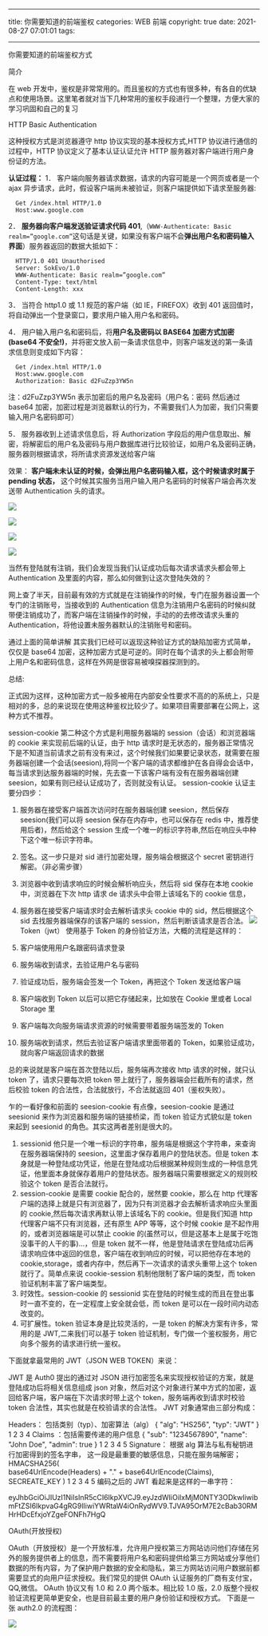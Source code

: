<!--
 * @Author: wangyuan
 * @Date: 2021-08-27 07:01:01
 * @LastEditTime: 2021-08-27 07:20:26
 * @LastEditors: wangyuan
 * @Description:
-->

---

title: 你需要知道的前端鉴权
categories: WEB 前端
copyright: true
date: 2021-08-27 07:01:01
tags:

---

你需要知道的前端鉴权方式

简介

在 web 开发中，鉴权是非常常用的。而且鉴权的方式也有很多种，有各自的优缺点和使用场景。这里笔者就对当下几种常用的鉴权手段进行一个整理，方便大家的学习巩固和自己的复习

HTTP Basic Authentication

这种授权方式是浏览器遵守 http 协议实现的基本授权方式,HTTP 协议进行通信的过程中，HTTP 协议定义了基本认证认证允许 HTTP 服务器对客户端进行用户身份证的方法。

**认证过程：** 1． 客户端向服务器请求数据，请求的内容可能是一个网页或者是一个 ajax 异步请求，此时，假设客户端尚未被验证，则客户端提供如下请求至服务器:

```
  Get /index.html HTTP/1.0
  Host:www.google.com
```

2． **服务器向客户端发送验证请求代码 401**,（`WWW-Authenticate: Basic realm=”google.com”`这句话是关键，如果没有客户端不会**弹出用户名和密码输入界面**）服务器返回的数据大抵如下：

```
  HTTP/1.0 401 Unauthorised
  Server: SokEvo/1.0
  WWW-Authenticate: Basic realm=”google.com”
  Content-Type: text/html
  Content-Length: xxx
```

3． 当符合 http1.0 或 1.1 规范的客户端（如 IE，FIREFOX）收到 401 返回值时，将自动弹出一个登录窗口，要求用户输入用户名和密码。

4． 用户输入用户名和密码后，将**用户名及密码以 BASE64 加密方式加密(base64 不安全!)**，并将密文放入前一条请求信息中，则客户端发送的第一条请求信息则变成如下内容：

```
  Get /index.html HTTP/1.0
  Host:www.google.com
  Authorization: Basic d2FuZzp3YW5n
```

注：d2FuZzp3YW5n 表示加密后的用户名及密码（用户名：密码 然后通过 base64 加密，加密过程是浏览器默认的行为，不需要我们人为加密，我们只需要输入用户名密码即可）

5． 服务器收到上述请求信息后，将 Authorization 字段后的用户信息取出、解密，将解密后的用户名及密码与用户数据库进行比较验证，如用户名及密码正确，服务器则根据请求，将所请求资源发送给客户端

效果：
**客户端未未认证的时候，会弹出用户名密码输入框，这个时候请求时属于 pending 状态，** 这个时候其实服务当用户输入用户名密码的时候客户端会再次发送带 Authentication 头的请求。

![](https://gitee.com/wangyuan0108/image/raw/master/20210827065501.png)

![](https://gitee.com/wangyuan0108/image/raw/master/20210827065408.png)

![](https://gitee.com/wangyuan0108/image/raw/master/20210827065546.png)

![](https://gitee.com/wangyuan0108/image/raw/master/blog/20210827065740.png)

当然有登陆就有注销，我们会发现当我们认证成功后每次请求请求头都会带上 Authentication 及里面的内容，那么如何做到让这次登陆失效的？

网上查了半天，目前最有效的方式就是在注销操作的时候，专门在服务器设置一个专门的注销账号，当接收到的 Authentication 信息为注销用户名密码的时候纠就带便注销成功了，而客户端在注销操作的时候，手动的的去修改请求头重的 Authentication，将他设置未服务器默认的注销账号和密码。

通过上面的简单讲解 其实我们已经可以返现这种验证方式的缺陷加密方式简单，仅仅是 base64 加密，这种加密方式是可逆的。同时在每个请求的头上都会附带上用户名和密码信息，这样在外网是很容易被嗅探器探测到的。

总结:

正式因为这样，这种加密方式一般多被用在内部安全性要求不高的的系统上，只是相对的多，总的来说现在使用这种鉴权比较少了。如果项目需要部署在公网上，这种方式不推荐。

session-cookie
第二种这个方式是利用服务器端的 session（会话）和浏览器端的 cookie 来实现前后端的认证，由于 http 请求时是无状态的，服务器正常情况下是不知道当前请求之前有没有来过，这个时候我们如果要记录状态，就需要在服务器端创建一个会话(seesion),将同一个客户端的请求都维护在各自得会会话中，每当请求到达服务器端的时候，先去查一下该客户端有没有在服务器端创建 seesion，如果有则已经认证成功了，否则就没有认证。
session-cookie 认证主要分四步：

1. 服务器在接受客户端首次访问时在服务器端创建 seesion，然后保存 seesion(我们可以将 seesion 保存在内存中，也可以保存在 redis 中，推荐使用后者)，然后给这个 session 生成一个唯一的标识字符串,然后在响应头中种下这个唯一标识字符串。
2. 签名。这一步只是对 sid 进行加密处理，服务端会根据这个 secret 密钥进行解密。（非必需步骤）
3. 浏览器中收到请求响应的时候会解析响应头，然后将 sid 保存在本地 cookie 中，浏览器在下次 http 请求 de 请求头中会带上该域名下的 cookie 信息，
4. 服务器在接受客户端请求时会去解析请求头 cookie 中的 sid，然后根据这个 sid 去找服务器端保存的该客户端的 session，然后判断该请求是否合法。
   ![](https://gitee.com/wangyuan0108/image/raw/master/blog/20210827070926.png)
   Token（jwt）
   使用基于 Token 的身份验证方法，大概的流程是这样的：

5. 客户端使用用户名跟密码请求登录
6. 服务端收到请求，去验证用户名与密码
7. 验证成功后，服务端会签发一个 Token，再把这个 Token 发送给客户端
8. 客户端收到 Token 以后可以把它存储起来，比如放在 Cookie 里或者 Local Storage 里
9. 客户端每次向服务端请求资源的时候需要带着服务端签发的 Token
10. 服务端收到请求，然后去验证客户端请求里面带着的 Token，如果验证成功，就向客户端返回请求的数据

总的来说就是客户端在首次登陆以后，服务端再次接收 http 请求的时候，就只认 token 了，请求只要每次把 token 带上就行了，服务器端会拦截所有的请求，然后校验 token 的合法性，合法就放行，不合法就返回 401（鉴权失败）。

乍的一看好像和前面的 seesion-cookie 有点像，seesion-cookie 是通过 seesionid 来作为浏览器和服务端的链接桥梁，而 token 验证方式貌似是 token 来起到 seesionid 的角色。其实这两者差别是很大的。

1. sessionid 他只是一个唯一标识的字符串，服务端是根据这个字符串，来查询在服务器端保持的 seesion，这里面才保存着用户的登陆状态。但是 token 本身就是一种登陆成功凭证，他是在登陆成功后根据某种规则生成的一种信息凭证，他里面本身就保存着用户的登陆状态。服务器端只需要根据定义的规则校验这个 token 是否合法就行。
2. session-cookie 是需要 cookie 配合的，居然要 cookie，那么在 http 代理客户端的选择上就是只有浏览器了，因为只有浏览器才会去解析请求响应头里面的 cookie,然后每次请求再默认带上该域名下的 cookie。但是我们知道 http 代理客户端不只有浏览器，还有原生 APP 等等，这个时候 cookie 是不起作用的，或者浏览器端是可以禁止 cookie 的(虽然可以，但是这基本上是属于吃饱没事干的人干的事)…，但是 token 就不一样，他是登陆请求在登陆成功后再请求响应体中返回的信息，客户端在收到响应的时候，可以把他存在本地的 cookie,storage，或者内存中，然后再下一次请求的请求头重带上这个 token 就行了。简单点来说 cookie-session 机制他限制了客户端的类型，而 token 验证机制丰富了客户端类型。
3. 时效性。session-cookie 的 sessionid 实在登陆的时候生成的而且在登出事时一直不变的，在一定程度上安全就会低，而 token 是可以在一段时间内动态改变的。
4. 可扩展性。token 验证本身是比较灵活的，一是 token 的解决方案有许多，常用的是 JWT,二来我们可以基于 token 验证机制，专门做一个鉴权服务，用它向多个服务的请求进行统一鉴权。

下面就拿最常用的 JWT（JSON WEB TOKEN）来说：

JWT 是 Auth0 提出的通过对 JSON 进行加密签名来实现授权验证的方案，就是登陆成功后将相关信息组成 json 对象，然后对这个对象进行某中方式的加密，返回给客户端，客户端在下次请求时带上这个 token，服务端再收到请求时校验 token 合法性，其实也就是在校验请求的合法性。
JWT 对象通常由三部分构成：

Headers： 包括类别（typ）、加密算法（alg）
{
"alg": "HS256",
"typ": "JWT"
}
1
2
3
4
Claims ：包括需要传递的用户信息
{
"sub": "1234567890",
"name": "John Doe",
"admin": true
}
1
2
3
4
5
Signature： 根据 alg 算法与私有秘钥进行加密得到的签名字串， 这一段是最重要的敏感信息，只能在服务端解密；
HMACSHA256(  
 base64UrlEncode(Headers) + "." +
base64UrlEncode(Claims),
SECREATE_KEY
)
1
2
3
4
5
编码之后的 JWT 看起来是这样的一串字符：

eyJhbGciOiJIUzI1NiIsInR5cCI6IkpXVCJ9.eyJzdWIiOiIxMjM0NTY3ODkwIiwibmFtZSI6IkpvaG4gRG9lIiwiYWRtaW4iOnRydWV9.TJVA95OrM7E2cBab30RMHrHDcEfxjoYZgeFONFh7HgQ

OAuth(开放授权)

OAuth（开放授权）是一个开放标准，允许用户授权第三方网站访问他们存储在另外的服务提供者上的信息，而不需要将用户名和密码提供给第三方网站或分享他们数据的所有内容，为了保护用户数据的安全和隐私，第三方网站访问用户数据前都需要显式的向用户征求授权。我们常见的提供 OAuth 认证服务的厂商有支付宝，QQ,微信。
OAuth 协议又有 1.0 和 2.0 两个版本。相比较 1.0 版，2.0 版整个授权验证流程更简单更安全，也是目前最主要的用户身份验证和授权方式。
下面是一张 auth2.0 的流程图：

![](https://gitee.com/wangyuan0108/image/raw/master/blog/20210827071851.png)

